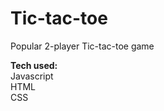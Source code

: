# Tic-tac-toe

Popular 2-player Tic-tac-toe game

<strong>Tech used:</strong> <br>
Javascript<br>
HTML<br>
CSS
